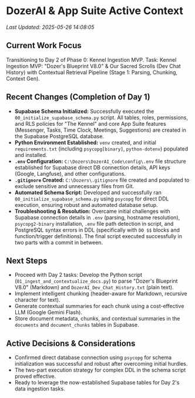 # DozerAI & App Suite Active Context

*Last Updated: 2025-05-26 14:08:05*

## Current Work Focus

Transitioning to Day 2 of Phase 0: Kennel Ingestion MVP.
Task: Kennel Ingestion MVP: "Dozer's Blueprint V8.0" & Our Sacred Scrolls (Dev Chat History) with Contextual Retrieval Pipeline (Stage 1: Parsing, Chunking, Context Gen).

## Recent Changes (Completion of Day 1)

- **Supabase Schema Initialized:** Successfully executed the `00_initialize_supabase_schema.py` script. All tables, roles, permissions, and RLS policies for "The Kennel" and core App Suite features (Messenger, Tasks, Time Clock, Meetings, Suggestions) are created in the Supabase PostgreSQL database.
- **Python Environment Established:** `venv` created, and initial `requirements.txt` (including `psycopg[binary]`, `python-dotenv`) populated and installed.
- **`.env` Configuration:** `C:\Dozers\DozerAI_Code\config\.env` file structure established for Supabase direct DB connection details, API keys (Google, Langfuse), and other configurations.
- **`.gitignore` Created:** `C:\Dozers\.gitignore` file created and populated to exclude sensitive and unnecessary files from Git.
- **Automated Schema Script:** Developed and successfully ran `00_initialize_supabase_schema.py` using `psycopg` for direct DDL execution, ensuring robust and automated database setup.
- **Troubleshooting & Resolution:** Overcame initial challenges with Supabase connection details in `.env` (parsing, hostname resolution), `psycopg2-binary` installation, `.env` file path detection in script, and PostgreSQL syntax errors in DDL (specifically with `DO $$` blocks and function/trigger definitions). The final script executed successfully in two parts with a commit in between.

## Next Steps

- Proceed with Day 2 tasks: Develop the Python script (`01_ingest_and_contextualize_docs.py`) to parse "Dozer's Blueprint V8.0" (Markdown) and `DozerAI_Dev_Chat_History.txt` (plain text).
- Implement intelligent chunking (header-aware for Markdown, recursive character for text).
- Generate contextual summaries for each chunk using a cost-effective LLM (Google Gemini Flash).
- Store document metadata, chunks, and contextual summaries in the `documents` and `document_chunks` tables in Supabase.

## Active Decisions & Considerations

- Confirmed direct database connection using `psycopg` for schema initialization was successful and robust after overcoming initial hurdles.
- The two-part execution strategy for complex DDL in the schema script proved effective.
- Ready to leverage the now-established Supabase tables for Day 2's data ingestion tasks.